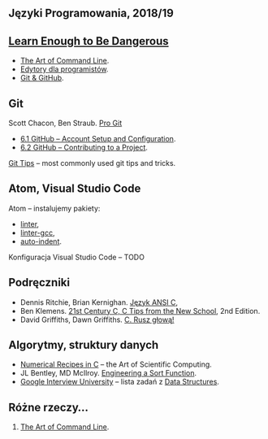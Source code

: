 ## Języki Programowania, 2018/19


## [Learn Enough to Be Dangerous](http://www.learnenough.com)

* [The Art of Command Line](https://www.learnenough.com/command-line-tutorial).
* [Edytory dla programistów](https://www.learnenough.com/text-editor-tutorial).
* [Git & GitHub](https://www.learnenough.com/git-tutorial).


## Git

Scott Chacon, Ben Straub. [Pro Git](https://git-scm.com/book/en/v2)
- [6.1 GitHub – Account Setup and Configuration](https://git-scm.com/book/en/v2/GitHub-Account-Setup-and-Configuration).
- [6.2 GitHub – Contributing to a Project](https://git-scm.com/book/en/v2/GitHub-Contributing-to-a-Project).

[Git Tips](https://github.com/git-tips/tips) – most commonly used git tips and tricks.


## Atom, Visual Studio Code

Atom – instalujemy pakiety:

* [linter](https://github.com/atom-community/linter),
* [linter-gcc](https://atom.io/packages/linter-gcc),
* [auto-indent](https://atom.io/packages/auto-indent).

Konfiguracja Visual Studio Code – TODO

## Podręczniki

* Dennis Ritchie, Brian Kernighan.
  [Język ANSI C](https://pl.wikipedia.org/wiki/J%C4%99zyk_ANSI_C),
* Ben Klemens.
  [21st Century C, C Tips from the New School](http://shop.oreilly.com/product/0636920033677.do), 2nd Edition.
* David Griffiths, Dawn Griffiths.
  [C. Rusz głową!](https://helion.pl/ksiazki/c-rusz-glowa-david-griffiths-dawn-griffiths,cruszg.htm#format/e)  
  

## Algorytmy, struktury danych

* [Numerical Recipes in C](http://www2.units.it/ipl/students_area/imm2/files/Numerical_Recipes.pdf) –
  the Art of Scientific Computing.
* JL Bentley, MD McIlroy.
  [Engineering a Sort Function](http://cs.fit.edu/~pkc/classes/writing/samples/bentley93engineering.pdf).
* [Google Interview University](https://github.com/jwasham/google-interview-university) – lista zadań
  z [Data Structures](https://github.com/jwasham/google-interview-university#data-structures).


## Różne rzeczy…

1. [The Art of Command Line](https://github.com/jlevy/the-art-of-command-line).
